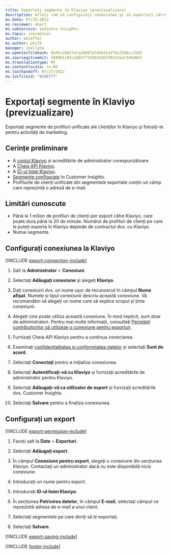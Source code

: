 ```yaml
---
title: Exportați segmente în Klaviyo (previzualizare)
description: Aflați cum să configurați conexiunea și să exportați către Klaviyo.
ms.date: 07/25/2022
ms.reviewer: mhart
ms.subservice: audience-insights
ms.topic: conceptual
author: pkieffer
ms.author: philk
manager: shellyha
ms.openlocfilehash: 6e45ca5827afa29d97a746bd1a474c2346cc32d2
ms.sourcegitcommit: 594081c82ca385f7143b3416378533aaf2d6d0d3
ms.translationtype: MT
ms.contentlocale: ro-RO
ms.lasthandoff: 07/27/2022
ms.locfileid: "9196777"
---
```

# <a name="export-segments-to-klaviyo-preview"></a>Exportați segmente în Klaviyo (previzualizare)

Exportați segmente de profiluri unificate ale clienților în Klaviyo și folosiți-le pentru activități de marketing.

## <a name="prerequisites"></a>Cerințe preliminare

- A [contul Klaviyo](https://www.klaviyo.com/) și acreditările de administrator corespunzătoare.
- A [Cheia API Klaviyo](https://help.klaviyo.com/hc/articles/115005062267-How-to-Manage-Your-Account-s-API-Keys).
- A [ID-ul listei Klaviyo](https://help.klaviyo.com/hc/articles/115005078647-How-to-Find-a-List-ID).
- [Segmente configurate](segments.md) în Customer Insights.
- Profilurile de clienți unificate din segmentele exportate conțin un câmp care reprezintă o adresă de e-mail.

## <a name="known-limitations"></a>Limitări cunoscute

- Până la 1 milion de profiluri de clienți per export către Klaviyo, care poate dura până la 20 de minute. Numărul de profiluri de clienți pe care le puteți exporta în Klaviyo depinde de contractul dvs. cu Klaviyo.
- Numai segmente.

## <a name="set-up-connection-to-klaviyo"></a>Configurați conexiunea la Klaviyo

[!INCLUDE [export-connection-include](includes/export-connection-admn.md)]

1. Salt la **Administrator** > **Conexiuni**.

1. Selectați **Adăugați conexiune** și alegeți **Klaviyo**.

1. Dați conexiunii dvs. un nume ușor de recunoscut în câmpul **Nume afișat**. Numele și tipul conexiunii descriu această conexiune. Vă recomandăm să alegeți un nume care să explice scopul și ținta conexiunii.

1. Alegeți cine poate utiliza această conexiune. În mod implicit, sunt doar de administratori. Pentru mai multe informații, consultați [Permiteți contribuitorilor să utilizeze o conexiune pentru exporturi](connections.md#allow-contributors-to-use-a-connection-for-exports).

1. Furnizați Cheia API Klaviyo pentru a continua conectarea.

1. Examinați [confidențialitatea și conformitatea datelor](connections.md#data-privacy-and-compliance) și selectați **Sunt de acord**.

1. Selectați **Conectați** pentru a inițializa conexiunea.

1. Selectați **Autentificați-vă cu Klaviyo** și furnizați acreditările de administrator pentru Klaviyo.

1. Selectați **Adăugați-vă ca utilizator de export** și furnizați acreditările dvs. Customer Insights.

1. Selectați **Salvare** pentru a finaliza conexiunea.

## <a name="configure-an-export"></a>Configurați un export

[!INCLUDE [export-permission-include](includes/export-permission.md)]

1. Faceți salt la **Date** > **Exporturi**.

1. Selectați **Adăugați export**.

1. În câmpul **Conexiune pentru export**, alegeți o conexiune din secțiunea Klaviyo. Contactați un administrator dacă nu este disponibilă nicio conexiune.

1. Introduceți un nume pentru export.

1. Introduceți **ID-ul listei Klaviyo**.

1. În secțiunea **Potrivirea datelor**, în câmpul **E-mail**, selectați câmpul ce reprezintă adresa de e-mail a unui client.

1. Selectați segmentele pe care doriți să le exportați.

1. Selectați **Salvare**.

[!INCLUDE [export-saving-include](includes/export-saving.md)]

[!INCLUDE [footer-include](includes/footer-banner.md)]
